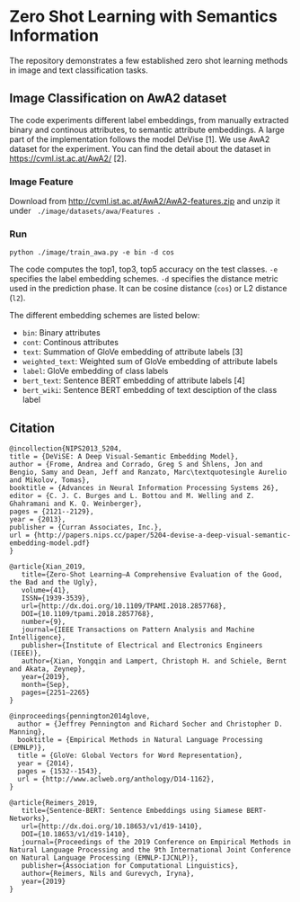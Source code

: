 # Zero Shot Learning with Semantics Information
The repository demonstrates a few established zero shot learning methods in image and text classification tasks.

## Image Classification on AwA2 dataset
The code experiments different label embeddings, from manually extracted binary and continous attributes, to semantic attribute embeddings. A large part of the implementation follows the model DeVise [1]. We use AwA2 dataset for the experiment. You can find the detail about the dataset in https://cvml.ist.ac.at/AwA2/ [2].

### Image Feature
Download from http://cvml.ist.ac.at/AwA2/AwA2-features.zip and unzip it under <code> ./image/datasets/awa/Features </code>.

### Run
```
python ./image/train_awa.py -e bin -d cos
```
The code computes the top1, top3, top5 accuracy on the test classes. <code>-e</code> specifies the label embedding schemes. <code>-d</code> specifies the distance metric used in the prediction phase. It can be cosine distance (<code>cos</code>) or L2 distance (<code>l2</code>). 

The different embedding schemes are listed below:
- <code>bin</code>: Binary attributes
- <code>cont</code>: Continous attributes
- <code>text</code>: Summation of GloVe embedding of attribute labels [3]
- <code>weighted_text</code>: Weighted sum of GloVe embedding of attribute labels
- <code>label</code>: GloVe embedding of class labels
- <code>bert_text</code>: Sentence BERT embedding of attribute labels [4]
- <code>bert_wiki</code>: Sentence BERT embedding of text desciption of the class label

## Citation
```
@incollection{NIPS2013_5204,
title = {DeViSE: A Deep Visual-Semantic Embedding Model},
author = {Frome, Andrea and Corrado, Greg S and Shlens, Jon and Bengio, Samy and Dean, Jeff and Ranzato, Marc\textquotesingle Aurelio and Mikolov, Tomas},
booktitle = {Advances in Neural Information Processing Systems 26},
editor = {C. J. C. Burges and L. Bottou and M. Welling and Z. Ghahramani and K. Q. Weinberger},
pages = {2121--2129},
year = {2013},
publisher = {Curran Associates, Inc.},
url = {http://papers.nips.cc/paper/5204-devise-a-deep-visual-semantic-embedding-model.pdf}
}

@article{Xian_2019,
   title={Zero-Shot Learning—A Comprehensive Evaluation of the Good, the Bad and the Ugly},
   volume={41},
   ISSN={1939-3539},
   url={http://dx.doi.org/10.1109/TPAMI.2018.2857768},
   DOI={10.1109/tpami.2018.2857768},
   number={9},
   journal={IEEE Transactions on Pattern Analysis and Machine Intelligence},
   publisher={Institute of Electrical and Electronics Engineers (IEEE)},
   author={Xian, Yongqin and Lampert, Christoph H. and Schiele, Bernt and Akata, Zeynep},
   year={2019},
   month={Sep},
   pages={2251–2265}
}

@inproceedings{pennington2014glove,
  author = {Jeffrey Pennington and Richard Socher and Christopher D. Manning},
  booktitle = {Empirical Methods in Natural Language Processing (EMNLP)},
  title = {GloVe: Global Vectors for Word Representation},
  year = {2014},
  pages = {1532--1543},
  url = {http://www.aclweb.org/anthology/D14-1162},
}

@article{Reimers_2019,
   title={Sentence-BERT: Sentence Embeddings using Siamese BERT-Networks},
   url={http://dx.doi.org/10.18653/v1/d19-1410},
   DOI={10.18653/v1/d19-1410},
   journal={Proceedings of the 2019 Conference on Empirical Methods in Natural Language Processing and the 9th International Joint Conference on Natural Language Processing (EMNLP-IJCNLP)},
   publisher={Association for Computational Linguistics},
   author={Reimers, Nils and Gurevych, Iryna},
   year={2019}
}
```
